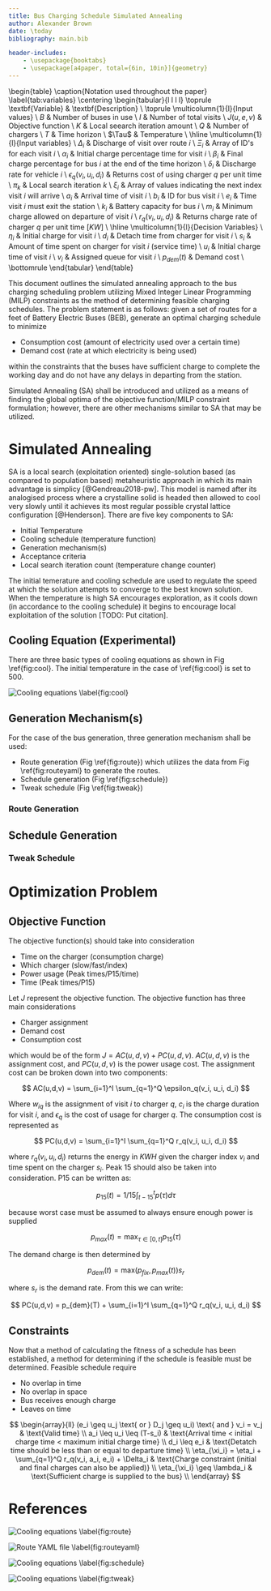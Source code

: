 ```yaml
---
title: Bus Charging Schedule Simulated Annealing
author: Alexander Brown
date: \today
bibliography: main.bib

header-includes:
	- \usepackage{booktabs}
	- \usepackage[a4paper, total={6in, 10in}]{geometry}
---
```


\begin{table}
	\caption{Notation used throughout the paper}
	\label{tab:variables}
	\centering
	\begin{tabular}{l l l l}
		\toprule
		\textbf{Variable} & \textbf{Description}                                                             \\
		\toprule
		\multicolumn{1}{l}{Input values}                                                                     \\
			$B$        & Number of buses in use                                                              \\
			$I$        & Number of total visits                                                              \\
			$J(u,e,v)$ & Objective function                                                                  \\
			$K$        & Local seearch iteration amount                                                      \\
			$Q$        & Number of chargers                                                                  \\
			$T$        & Time horizon                                                                        \\
			$\Tau$     & Temperature                                                                         \\
		\hline
		\multicolumn{1}{l}{Input variables}                                                                  \\
			$\Delta_i$                  & Discharge of visit over route $i$                                  \\
			$\Xi_i$                     & Array of ID's for each visit $i$                                   \\
			$\alpha_i$                  & Initial charge percentage time for visit $i$                       \\
			$\beta_i$                   & Final charge percentage for bus $i$ at the end of the time horizon \\
			$\delta_i$                  & Discharge rate for vehicle $i$                                     \\
			$\epsilon_q(v_i, u_i, d_i)$ & Returns cost of using charger $q$ per unit time                    \\
			$\pi_k$                     & Local search iteration $k$                                         \\
			$\xi_i$                     & Array of values indicating the next index visit $i$ will arrive    \\
			$a_i$                       & Arrival time of visit $i$                                          \\
			$b_i$                       & ID for bus visit $i$                                               \\
			$e_i$                       & Time visit $i$ must exit the station                               \\
			$k_i$                       & Battery capacity for bus $i$                                       \\
			$m_i$                       & Minimum charge allowed on departure of visit $i$                   \\
			$r_q(v_i, u_i, d_i)$        & Returns charge rate of charger $q$ per unit time [$KW$]            \\
		\hline
		\multicolumn{1}{l}{Decision Variables}                                                               \\
			$\eta_i$     & Initial charge for visit $i$                                                      \\
			$d_i$        & Detach time from charger for visit $i$                                            \\
			$s_i$        & Amount of time spent on charger for visit $i$ (service time)                      \\
			$u_i$        & Initial charge time of visit $i$                                                  \\
			$v_i$        & Assigned queue for visit $i$                                                      \\
			$p_{dem}(t)$ & Demand cost                                                                       \\
			\bottomrule
	\end{tabular}
\end{table}

This document outlines the simulated annealing approach to the bus charging scheduling problem utilizing Mixed Integer Linear Programming (MILP) constraints as the method of determining feasible charging schedules. The problem statement is as follows: given a set of routes for a feet of Battery Electric Buses (BEB), generate an optimal charging schedule to minimize

* Consumption cost (amount of electricity used over a certain time)
* Demand cost (rate at which electricity is being used)

within the constraints that the buses have sufficient charge to complete the working day and do not have any delays in departing from the station.

Simulated Annealing (SA) shall be introduced and utilized as a means of finding the global optima of the objective function/MILP constraint formulation; however, there are other mechanisms similar to SA that may be utilized.

# Simulated Annealing
SA is a local search (exploitation oriented) single-solution based (as compared to population based) metaheuristic approach in which its main advantage is simplicy [@Gendreau2018-pw]. This model is named after its analogised process where a crystalline solid is headed then allowed to cool very slowly until it achieves its most regular possible crystal lattice configuration [@Henderson]. There are five key components to SA:

* Initial Temperature
* Cooling schedule (temperature function)
* Generation mechanism(s)
* Acceptance criteria
* Local search iteration count (temperature change counter)

The initial temerature and cooling schedule are used to regulate the speed at which the solution attempts to converge to the best known solution. When the temperature is high SA encourages exploration, as it cools down (in accordance to the cooling schedule) it begins to encourage local exploitation of the solution [TODO: Put citation].

## Cooling Equation (Experimental)
There are three basic types of cooling equations as shown in Fig \ref{fig:cool}. The initial temperature in the case of \ref{fig:cool} is set to 500.

![Cooling equations \label{fig:cool}](uml/cool-func.jpg)

## Generation Mechanism(s)
For the case of the bus generation, three generation mechanism shall be used:

* Route generation (Fig \ref{fig:route}) which utilizes the data from Fig \ref{fig:routeyaml} to generate the routes.
* Schedule generation (Fig \ref{fig:schedule})
* Tweak schedule (Fig \ref{fig:tweak})

### Route Generation

## Schedule Generation 

### Tweak Schedule

# Optimization Problem

## Objective Function
The objective function(s) should take into consideration

* Time on the charger (consumption charge)
* Which charger (slow/fast/index)
* Power usage (Peak times/P15/time)
* Time (Peak times/P15)
<!-- * Temperature (Encourage exploration at the beginning and discourage near the end) TODO: Find reference on this -->

Let $J$ represent the objective function. The objective function has three main considerations

* Charger assignment
* Demand cost
* Consumption cost
<!-- * Temperature TODO: Find reference -->

which would be of the form $J = AC(u, d, v) + PC(u, d, v)$. $AC(u, d, v)$ is the assignment cost, and $PC(u, d, v)$ is the power usage cost. The assignment cost can be broken down into two components:

$$
AC(u,d,v) = \sum_{i=1}^I \sum_{q=1}^Q  \epsilon_q(v_i, u_i, d_i)
$$

Where $w_{iq}$ is the assignment of visit $i$ to charger $q$, $c_i$ is the charge duration for visit $i$, and $\epsilon_q$ is the cost of usage for charger $q$. The consumption cost is represented as

$$
PC(u,d,v) = \sum_{i=1}^I \sum_{q=1}^Q r_q(v_i, u_i, d_i)
$$

where $r_q(v_i, u_i, d_i)$ returns the energy in $KWH$ given the charger index $v_i$ and time spent on the charger $s_i$. Peak 15 should also be taken into consideration. P15 can be written as:

$$
p_{15}(t) = 1/15 \int_{t-15}^{t} p(\tau) d\tau
$$

because worst case must be assumed to always ensure enough power is supplied

$$
p_{max}(t) = \text{max}_{\tau\in [0,t]}p_{15}(\tau)
$$

The demand charge is then determined by

$$
p_{dem}(t) = \text{max}(p_{fix},p_{max}(t))s_r
$$

where $s_r$ is the demand rate. From this we can write:

$$
PC(u,d,v) = p_{dem}(T) + \sum_{i=1}^I \sum_{q=1}^Q r_q(v_i, u_i, d_i)
$$


## Constraints
Now that a method of calculating the fitness of a schedule has been established, a method for determining if the schedule is feasible must be determined. Feasible schedule require

* No overlap in time
* No overlap in space
* Bus receives enough charge
* Leaves on time

$$
\begin{array}{ll}
	(e_i \geq u_j \text{ or } D_j \geq u_i) \text{ and } v_i = v_j     & \text{Valid time}                                                        \\
	a_i \leq u_i \leq (T-s_i)                                          & \text{Arrival time < initial charge time < maximum initial charge time}  \\
	d_i \leq e_i                                                       & \text{Detatch time should be less than or equal to departure time}       \\
	\eta_{\xi_i} = \eta_i + \sum_{q=1}^Q r_q(v_i, a_i, e_i) + \Delta_i & \text{Charge constraint (initial and final charges can also be applied)} \\
	\eta_{\xi_i} \geq \lambda_i                                        & \text{Sufficient charge is supplied to the bus}                          \\
\end{array}
$$

# References

![Cooling equations \label{fig:route}](uml/route_generation.png)

![Route YAML file \label{fig:routeyaml}](uml/schedule_yaml.png)

![Cooling equations \label{fig:schedule}](uml/charge_solution.png)

![Cooling equations \label{fig:tweak}](uml/charge_tweak.png)